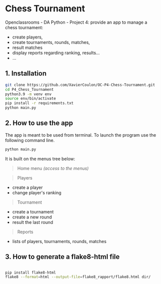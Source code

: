 # Chess Tournament

Openclassrooms - DA Python - Project 4:
provide an app to manage a chess tournament:
- create players,
- create tournaments, rounds, matches,
- result matches
- display reports regarding ranking, results... 
- ...

## 1. Installation

```bash
git clone https://github.com/XavierCoulon/OC-P4-Chess-Tournament.git
cd P4_Chess_Tournament
python3.9 -m venv env
source env/bin/activate
pip install -r requirements.txt
python main.py
```
## 2. How to use the app

The app is meant to be used from terminal. To launch the program use the following command line.
```bash
python main.py
```


It is built on the menus tree below:
> Home menu _(access to the menus)_ 

> Players
- create a player
- change player's ranking
> Tournament
- create a tournament
- create a new round
- result the last round
> Reports
  - lists of players, tournaments, rounds, matches

## 3. How to generate  a flake8-html file

```bash

pip install flake8-html
flake8 --format=html --output-file=flake8_rapport/flake8.html dir/
```
